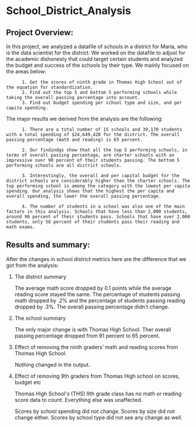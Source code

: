 # School_District_Analysis

## Project Overview:
  
  In this project, we analyzed a datafile of schools in a district for Maria, who is the data scientist for the district. We worked on the datafile to adjust for the academic dishonesty that could target certain students and analyzed the budget and success of the schools by their type. We mainly focused on the areas below:
  
  
          1. Get the scores of ninth grade in Thomas High School out of the equation for standardization.
          2. Find out the top 5 and bottom 5 performing schools while taking the overall passing percentage into account.
          3. Find out budget spending per school type and size, and per capita spending.
  
  
  The major results we derived from the analysis are the following:

          1. There are a total number of 15 schools and 39,170 students with a total spending of $24,649,428 for the district. The overall passing percentage (math and reading) is 65 percent. 
          
          2. Our findindgs show that all the top 5 performing schools, in terms of overall passing percentage, are charter schools with an impressive over 90 percent of their students passing. The bottom 5 performing schools are all district schools. 
          
          3. Interestingly, the overall and per capital budget for the district schools are considerably higher than the charter schools. The top performing school is among the category with the lowest per capita spending. Our analysis shows that the highest the per capita and overall spending, the lower the overall passing percentage. 
          
          4. The number of students in a school was also one of the main factors in this analysis. Schools that have less than 2,000 students, around 90 percent of their students pass. Schools that have over 2,000 students, only 58 percent of their students pass their reading and math exams. 

## Results and summary:

  After the changes in school district metrics here are the difference that we got from the analysis:
  
  1. The district summary
      
      The average math score dropped by 0.1 points while the average reading score stayed the same. The percentage of students passing math dropped by .2% and the percentage of students passing reading dropped by .3%. The overall passing percentage didn't change.

  2. The school summary

      The only major change is with Thomas High School. Ther overall passing percentage dropped from 91 percent to 65 percent.


  3. Effect of removing the ninth graders’ math and reading scores from Thomas High School.

      Nothing changed in the output.


  4. Effect of removing 9th graders from Thomas High school on scores, budget etc

     
      Thomas High School's (THS) 9th grade class has no math or reading score data to count. Everything else was unaffected.

      Scores by school spending did not change.
      Scores by size did not change either.
      Scores by school type did not see any change as well. 
      
  

